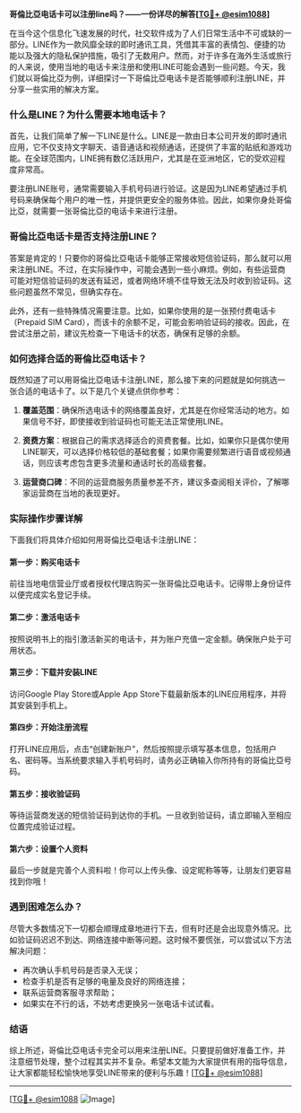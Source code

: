 **哥倫比亞电话卡可以注册line吗？——一份详尽的解答[[TG💪+ @esim1088](https://t.me/s/esim1088)]**

在当今这个信息化飞速发展的时代，社交软件成为了人们日常生活中不可或缺的一部分。LINE作为一款风靡全球的即时通讯工具，凭借其丰富的表情包、便捷的功能以及强大的隐私保护措施，吸引了无数用户。然而，对于许多在海外生活或旅行的人来说，使用当地的电话卡来注册和使用LINE可能会遇到一些问题。今天，我们就以哥倫比亞为例，详细探讨一下哥倫比亞电话卡是否能够顺利注册LINE，并分享一些实用的解决方案。

### 什么是LINE？为什么需要本地电话卡？

首先，让我们简单了解一下LINE是什么。LINE是一款由日本公司开发的即时通讯应用，它不仅支持文字聊天、语音通话和视频通话，还提供了丰富的贴纸和游戏功能。在全球范围内，LINE拥有数亿活跃用户，尤其是在亚洲地区，它的受欢迎程度非常高。

要注册LINE账号，通常需要输入手机号码进行验证。这是因为LINE希望通过手机号码来确保每个用户的唯一性，并提供更安全的服务体验。因此，如果你身处哥倫比亞，就需要一张哥倫比亞的电话卡来进行注册。

### 哥倫比亞电话卡是否支持注册LINE？

答案是肯定的！只要你的哥倫比亞电话卡能够正常接收短信验证码，那么就可以用来注册LINE。不过，在实际操作中，可能会遇到一些小麻烦。例如，有些运营商可能对短信验证码的发送有延迟，或者网络环境不佳导致无法及时收到验证码。这些问题虽然不常见，但确实存在。

此外，还有一些特殊情况需要注意。比如，如果你使用的是一张预付费电话卡（Prepaid SIM Card），而该卡的余额不足，可能会影响验证码的接收。因此，在尝试注册之前，建议先检查一下电话卡的状态，确保有足够的余额。

### 如何选择合适的哥倫比亞电话卡？

既然知道了可以用哥倫比亞电话卡注册LINE，那么接下来的问题就是如何挑选一张合适的电话卡了。以下是几个关键点供你参考：

1. **覆盖范围**：确保所选电话卡的网络覆盖良好，尤其是在你经常活动的地方。如果信号不好，即使接收到验证码也可能无法正常使用LINE。
   
2. **资费方案**：根据自己的需求选择适合的资费套餐。比如，如果你只是偶尔使用LINE聊天，可以选择价格较低的基础套餐；如果你需要频繁进行语音或视频通话，则应该考虑包含更多流量和通话时长的高级套餐。

3. **运营商口碑**：不同的运营商服务质量参差不齐，建议多查阅相关评价，了解哪家运营商在当地的表现更好。

### 实际操作步骤详解

下面我们将具体介绍如何用哥倫比亞电话卡注册LINE：

#### 第一步：购买电话卡
前往当地电信营业厅或者授权代理店购买一张哥倫比亞电话卡。记得带上身份证件以便完成实名登记手续。

#### 第二步：激活电话卡
按照说明书上的指引激活新买的电话卡，并为账户充值一定金额。确保账户处于可用状态。

#### 第三步：下载并安装LINE
访问Google Play Store或Apple App Store下载最新版本的LINE应用程序，并将其安装到手机上。

#### 第四步：开始注册流程
打开LINE应用后，点击“创建新账户”，然后按照提示填写基本信息，包括用户名、密码等。当系统要求输入手机号码时，请务必正确输入你所持有的哥倫比亞号码。

#### 第五步：接收验证码
等待运营商发送的短信验证码到达你的手机。一旦收到验证码，请立即输入至相应位置完成验证过程。

#### 第六步：设置个人资料
最后一步就是完善个人资料啦！你可以上传头像、设定昵称等等，让朋友们更容易找到你哦！

### 遇到困难怎么办？

尽管大多数情况下一切都会顺理成章地进行下去，但有时还是会出现意外情况。比如验证码迟迟不到达、网络连接中断等问题。这时候不要慌张，可以尝试以下方法解决问题：

- 再次确认手机号码是否录入无误；
- 检查手机是否有足够的电量及良好的网络连接；
- 联系运营商客服寻求帮助；
- 如果实在不行的话，不妨考虑更换另一张电话卡试试看。

### 结语

综上所述，哥倫比亞电话卡完全可以用来注册LINE。只要提前做好准备工作，并注意细节处理，整个过程其实并不复杂。希望本文能为大家提供有用的指导信息，让大家都能轻松愉快地享受LINE带来的便利与乐趣！[[TG💪+ @esim1088](https://t.me/s/esim1088)]

---

[[TG💪+ @esim1088](https://t.me/s/esim1088) ![Image](https://i.postimg.cc/4NQfJmqS/Snipaste-2025-05-13-00-14-12.png)]